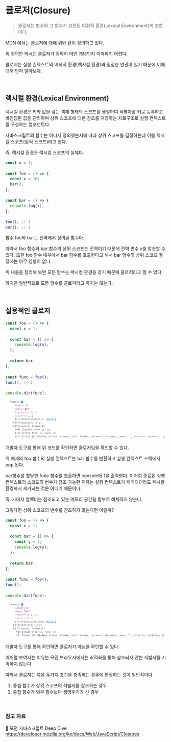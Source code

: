 # 클로저(Closure)

> 클로저는 함수와 그 함수가 선언된 어휘적 환경(Lexical Environment)의 조합이다.

MDN 에서는 클로저에 대해 위와 같이 정의하고 있다.

위 정의만 봐서는 클로저가 정확히 어떤 개념인지 이해하기 어렵다.

클로저는 실행 컨텍스트의 어휘적 환경(렉시컬 환경)과 밀접한 연관이 있기 때문에 이에 대해 먼저 알아보자.

<br>

## 렉시컬 환경(Lexical Environment)

렉시컬 환경은 키와 값을 갖는 객체 형태의 스코프를 생성하여 식별자를 키로 등록하고 바인딩된 값을 관리하며 상위 스코프에 대한 참조를 저장하는 자료구조로 실행 컨텍스트를 구성하는 컴포넌트다.

자바스크립트의 함수는 어디서 정의했는지에 따라 상위 스코프를 결정하는데 이를 렉시컬 스코프(정적 스코프)라고 한다.

즉, 렉시컬 환경은 렉시컬 스코프의 실체다.

```js
const x = 1;

const foo = () => {
  const x = 10;
  bar();
};

const bar = () => {
  console.log(x);
};

foo(); // 1
bar(); // 1
```

함수 foo와 bar는 전역에서 정의된 함수다.

따라서 foo 함수와 bar 함수의 상위 스코프는 전역이기 때문에 전역 변수 x를 참조할 수 있다. 또한 foo 함수 내부에서 bar 함수를 호출한다고 해서 bar 함수의 상위 스코프 결정에는 아무 영향이 없다.

위 내용을 정리해 보면 모든 함수는 렉시컬 환경을 갖기 때문에 클로저라고 할 수 있다.

하지만 일반적으로 모든 함수를 클로저라고 하지는 않는다.

<br>

## 실용적인 클로저

```js
const foo = () => {
  const x = 1;

  const bar = () => {
    console.log(x);
  };

  return bar;
};

const func = foo();
func(); // 1

console.dir(func);
```

![클로저](https://github.com/chanyDev/TIL/blob/main/img/JS/%ED%81%B4%EB%A1%9C%EC%A0%80.PNG?raw=true)

개발자 도구를 통해 위 코드를 확인하면 클로저임을 확인할 수 있다.

위 예제의 foo 함수의 실행 컨텍스트는 bar 함수를 반환하고 실행 컨텍스트 스택에서 pop 된다.

bar함수를 할당한 func 함수를 호출하면 console에 1을 출력한다. 이처럼 종료된 실행 컨텍스트의 스코프의 변수가 참조 가능한 이유는 실행 컨텍스트가 제거되더라도 렉시컬 환경까지 제거되는 것은 아니기 때문이다.

즉, 가비지 컬렉터는 참조되고 있는 메모리 공간을 함부로 해제하지 않는다.

그렇다면 상위 스코프의 변수를 참조하지 않는다면 어떨까?

```js
const foo = () => {
  const x = 1;

  const bar = () => {
    const y = 2;
    console.log(y);
  };

  return bar;
};

const func = foo();
func();

console.dir(func);
```

![클로저가 아닌 함수](https://github.com/chanyDev/TIL/blob/main/img/JS/%ED%81%B4%EB%A1%9C%EC%A0%80%EA%B0%80%20%EC%95%84%EB%8B%8C%20%ED%95%A8%EC%88%98.PNG?raw=true)

개발자 도구를 통해 확인하면 클로저가 아님을 확인할 수 있다.

이처럼 보여지는 이유는 모던 브라우저에서는 최적화를 통해 참조되지 않는 식별자를 기억하지 않는다.

따라서 클로저는 다음 두가지 조건을 충족하는 경우에 한정하는 것이 일반적이다.

1. 중첩 함수가 상위 스코프의 식별자를 참조하는 경우
2. 중첩 함수가 외부 함수보다 생명주기가 긴 경우

<br>

### 참고 자료

📙 모던 자바스크립트 Deep Dive <br>
https://developer.mozilla.org/ko/docs/Web/JavaScript/Closures
